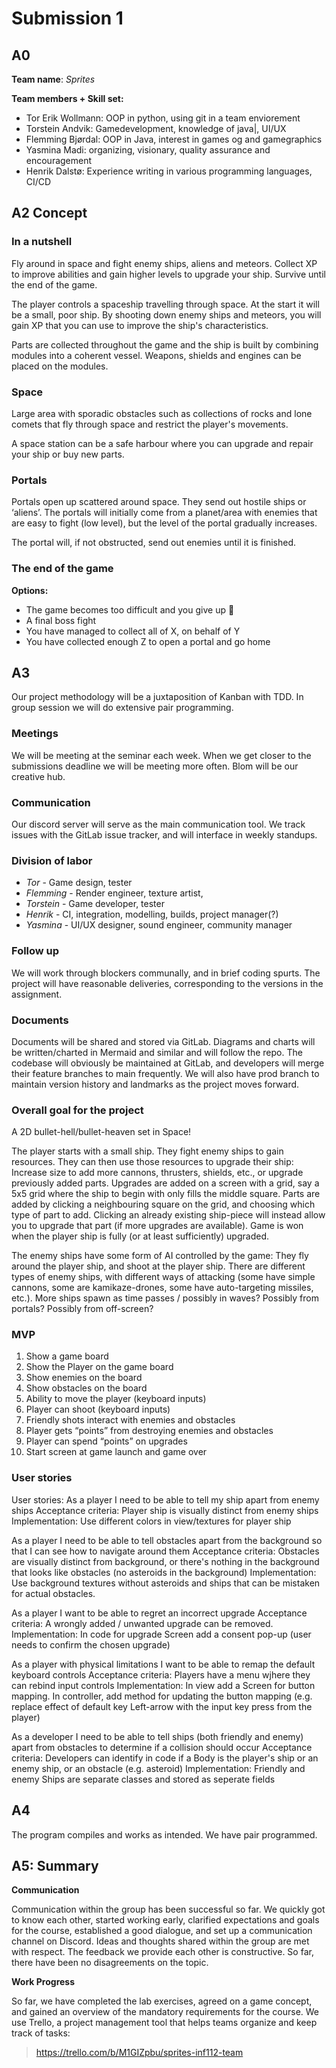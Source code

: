 # Submission 1
## A0
**Team name**: *Sprites*

**Team members + Skill set:**
* Tor Erik Wollmann: OOP in python, using git in a team enviorement
* Torstein Andvik: Gamedevelopment, knowledge of java|, UI/UX
* Flemming Bjørdal: OOP in Java, interest in games og and gamegraphics
* Yasmina Madi: organizing, visionary, quality assurance and encouragement 
* Henrik Dalstø: Experience writing in various programming languages, CI/CD

## A2 Concept 
### In a nutshell

Fly around in space and fight enemy ships, aliens and meteors. Collect XP to improve abilities and gain higher levels to upgrade your ship. Survive until the end of the game.

The player controls a spaceship travelling through space. At the start it will be a small, poor ship. By shooting down enemy ships and meteors, you will gain XP that you can use to improve the ship's characteristics. 

Parts are collected throughout the game and the ship is built by combining modules into a coherent vessel. Weapons, shields and engines can be placed on the modules. 

### Space
Large area with sporadic obstacles such as collections of rocks and lone comets that fly through space and restrict the player's movements.

A space station can be a safe harbour where you can upgrade and repair your ship or buy new parts.


### Portals
Portals open up scattered around space. They send out hostile ships or ‘aliens’. The portals will initially come from a planet/area with enemies that are easy to fight (low level), but the level of the portal gradually increases.

The portal will, if not obstructed, send out enemies until it is finished.

### The end of the game
**Options:**

* The game becomes too difficult and you give up 🙁
* A final boss fight 
* You have managed to collect all of X, on behalf of Y
* You have collected enough Z to open a portal and go home

## A3 
Our project methodology will be a juxtaposition of Kanban with TDD. In group session we will do extensive
pair programming. 

### Meetings 
We will be meeting at the seminar each week. When we get closer to the submissions deadline we will be meeting more often. 
Blom will be our creative hub.

### Communication 
Our discord server will serve as the main communication tool. We track issues with the GitLab issue tracker, and
will interface in weekly standups.

### Division of labor 
* *Tor* - Game design, tester
* *Flemming* - Render engineer, texture artist, 
* *Torstein* - Game developer, tester
* *Henrik* - CI, integration, modelling, builds, project manager(?)
* *Yasmina* - UI/UX designer, sound engineer, community manager


### Follow up 
We will work through blockers communally, and in brief coding spurts. The project 
will have reasonable deliveries, corresponding to the versions in the assignment. 

### Documents 
Documents will be shared and stored via GitLab. Diagrams and charts will be written/charted in Mermaid and similar
and will follow the repo. The codebase will obviously be maintained at GitLab, and developers will merge their feature branches to main
frequently. We will also have prod branch to maintain version history and landmarks as the project moves forward.

### Overall goal for the project
A 2D bullet-hell/bullet-heaven set in Space! 

The player starts with a small ship. They fight enemy ships to gain resources. They can then use those resources to upgrade their ship: Increase size to add more cannons, thrusters, shields, etc., or upgrade previously added parts. Upgrades are added on a screen with a grid, say a 5x5 grid where the ship to begin with only fills the middle square. Parts are added by clicking a neighbouring square on the grid, and choosing which type of part to add. Clicking an already existing ship-piece will instead allow you to upgrade that part (if more upgrades are available). Game is won when the player ship is fully (or at least sufficiently) upgraded.

The enemy ships have some form of AI controlled by the game: They fly around the player ship, and shoot at the player ship. There are different types of enemy ships, with different ways of attacking (some have simple cannons, some are kamikaze-drones, some have auto-targeting missiles, etc.). More ships spawn as time passes / possibly in waves? Possibly from portals? Possibly from off-screen?

### MVP
1. Show a game board 
2. Show the Player on the game board
3. Show enemies on the board
4. Show obstacles on the board
5. Ability to move the player (keyboard inputs) 
6. Player can shoot (keyboard inputs)
7. Friendly shots interact with enemies and obstacles
8. Player gets “points” from destroying enemies and obstacles 
9. Player can spend “points” on upgrades 
10. Start screen at game launch and game over

### User stories
User stories:
As a player I need to be able to tell my ship apart from enemy ships
Acceptance criteria: Player ship is visually distinct from enemy ships
Implementation: Use different colors in view/textures for player ship  

As a player I need to be able to tell obstacles apart from the background so that I can see how to navigate around them
Acceptance criteria: Obstacles are visually distinct from background, or there's nothing in the background that looks like obstacles (no asteroids in the background)
Implementation: Use background textures without asteroids and ships that can be mistaken for actual obstacles.

As a player I want to be able to regret an incorrect upgrade
Acceptance criteria: A wrongly added / unwanted upgrade can be removed.
Implementation: In code for upgrade Screen add a consent pop-up (user needs to confirm the chosen upgrade) 

As a player with physical limitations I want to be able to remap the default keyboard controls 
Acceptance criteria: Players have a menu wjhere they can rebind input controls
Implementation: In view add a Screen for button mapping. In controller, add method for updating the button mapping (e.g. replace effect of default key Left-arrow with the input key press from the player)  

As a developer I need to be able to tell ships (both friendly and enemy) apart from obstacles to determine if a collision should occur
Acceptance criteria: Developers can identify in code if a Body is the player's ship or an enemy ship, or an obstacle (e.g. asteroid)
Implementation: Friendly and enemy Ships are separate classes and stored as seperate fields 


## A4 
The program compiles and works as intended. We have pair programmed.


## A5: Summary 

**Communication**

Communication within the group has been successful so far. We quickly got to know each other, started working early, clarified expectations and goals for the course, established a good dialogue, and set up a communication channel on Discord. Ideas and thoughts shared within the group are met with respect. The feedback we provide each other is constructive. So far, there have been no disagreements on the topic.


**Work Progress**

So far, we have completed the lab exercises, agreed on a game concept, and gained an overview of the mandatory requirements for the course. We use Trello, a project management tool that helps teams organize and keep track of tasks:
> https://trello.com/b/M1GIZpbu/sprites-inf112-team